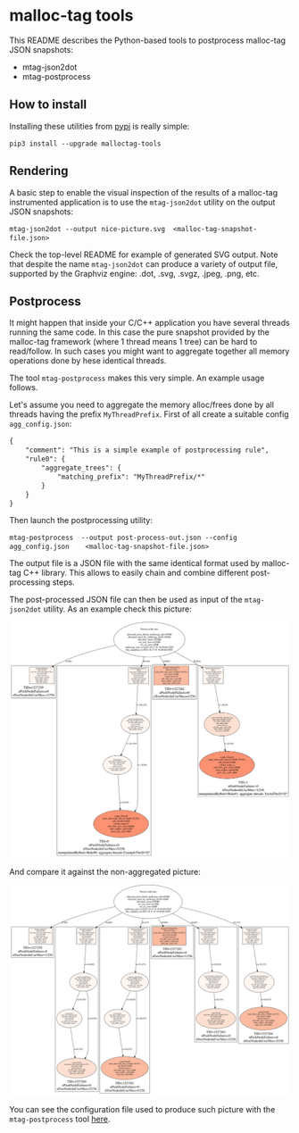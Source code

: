 # malloc-tag tools

This README describes the Python-based tools to postprocess malloc-tag JSON snapshots:

* mtag-json2dot
* mtag-postprocess

## How to install

Installing these utilities from [pypi](https://pypi.org/project/malloctag-tools/) is really simple:

```
pip3 install --upgrade malloctag-tools
```

## Rendering

A basic step to enable the visual inspection of the results of a malloc-tag instrumented application is to use 
the `mtag-json2dot` utility on the output JSON snapshots:

```
mtag-json2dot --output nice-picture.svg  <malloc-tag-snapshot-file.json>
```

Check the top-level README for example of generated SVG output.
Note that despite the name `mtag-json2dot` can produce a variety of output file, supported by the Graphviz engine: .dot, .svg, .svgz, .jpeg, .png, etc.


## Postprocess 

It might happen that inside your C/C++ application you have several threads running the same code.
In this case the pure snapshot provided by the malloc-tag framework (where 1 thread means 1 tree) can be hard to read/follow.
In such cases you might want to aggregate together all memory operations done by hese identical threads.

The tool `mtag-postprocess` makes this very simple. An example usage follows.

Let's assume you need to aggregate the memory alloc/frees done by all threads having the prefix `MyThreadPrefix`.
First of all create a suitable config `agg_config.json`:

```
{
    "comment": "This is a simple example of postprocessing rule",
    "rule0": {
        "aggregate_trees": {
            "matching_prefix": "MyThreadPrefix/*"
        }
    }
}
```

Then launch the postprocessing utility:

```
mtag-postprocess  --output post-process-out.json --config agg_config.json    <malloc-tag-snapshot-file.json>
```

The output file is a JSON file with the same identical format used by malloc-tag C++ library.
This allows to easily chain and combine different post-processing steps.

The post-processed JSON file can then be used as input of the `mtag-json2dot` utility.
As an example check this picture: 

![multithread_aggregated_example_svg](../examples/multithread/multithread_stats.aggregated.svg?raw=true "Malloc-tag aggregated output")

And compare it against the non-aggregated picture:

![multithread_example_svg](../examples/multithread/multithread_stats.dot.svg?raw=true "Malloc-tag output for MULTITHREAD example")

You can see the configuration file used to produce such picture with the `mtag-postprocess` tool [here](../examples/multithread/postprocess_agg_rules.json).